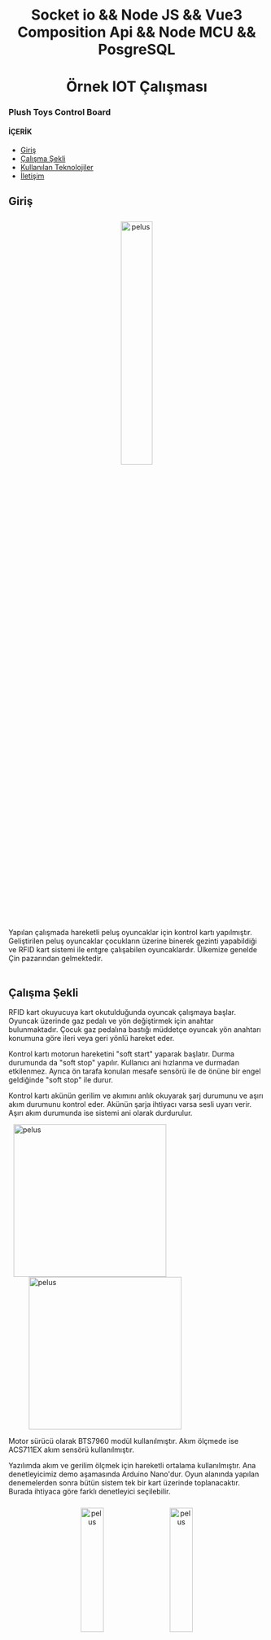 
<h1 align="center">Socket io && Node JS && Vue3 Composition Api && Node MCU && PosgreSQL</h1>
<h1 align="center">Örnek IOT Çalışması</h1>

### Plush Toys Control Board 

<h4 align="left">İÇERİK</h4>

- [Giriş](#Giriş)
- [Çalışma Şekli](#Çalışma-Şekli)
- [Kullanılan Teknolojiler](#Kullanılan-Teknolojiler)
- [İletişim](#İletişim)

## Giriş
<p  align="center">
<img src="img/pelus_ornek.jpg" alt="pelus" width="35%" height="35%" align="center" style="margin:10px">
</p>

Yapılan çalışmada hareketli peluş oyuncaklar için kontrol kartı yapılmıştır. Geliştirilen peluş oyuncaklar çocukların üzerine binerek gezinti yapabildiği ve RFID kart sistemi ile entgre çalışabilen oyuncaklardır. Ülkemize genelde Çin pazarından gelmektedir.
<br><br> 

## Çalışma Şekli
RFID kart okuyucuya kart okutulduğunda oyuncak çalışmaya başlar. Oyuncak üzerinde gaz pedalı ve yön değiştirmek için anahtar bulunmaktadır. Çocuk gaz pedalına bastığı müddetçe oyuncak yön anahtarı konumuna  göre ileri veya geri yönlü hareket eder.

Kontrol kartı motorun hareketini "soft start" yaparak başlatır. Durma durumunda da "soft stop" yapılır. Kullanıcı ani hızlanma ve durmadan etkilenmez. Ayrıca ön tarafa konulan mesafe sensörü ile de önüne bir engel geldiğinde "soft stop" ile durur.

Kontrol kartı akünün gerilim ve akımını anlık okuyarak şarj durumunu ve aşırı akım durumunu kontrol eder. Akünün şarja ihtiyacı varsa sesli uyarı verir. Aşırı akım durumunda ise sistemi ani olarak durdurulur.

<p float="center">
<img src="img/bts7960B_pin_mantik2.png" alt="pelus" width="300" style="margin-left:10px">
<img src="img/acs711ex-akim-sensoru-.jpg" alt="pelus" width="300"   style="margin-left:40px">

</p>


Motor sürücü olarak BTS7960 modül kullanılmıştır. Akım ölçmede ise ACS711EX akım sensörü kullanılmıştır.

Yazılımda akım ve gerilim ölçmek için hareketli ortalama kullanılmıştır. Ana denetleyicimiz demo aşamasında Arduino Nano'dur. Oyun alanında yapılan denemelerden sonra bütün sistem tek bir kart üzerinde toplanacaktır. Burada ihtiyaca göre farklı denetleyici seçilebilir.

<p  align="center">
<img src="img/bos_mekanik.jpg" alt="pelus" width="30%" height="25%" align="center" style="margin:10px">
<img src="img/kutu.jpg" alt="pelus" width="30%" height="25%" align="center" style="margin:10px">
<p align="center">
Resim: Boş mekanik aksam ve kontrol kartı kutusu.
</p>

</p>

Mekanik yapıya kontrol sistemi entegre edilerek testler yapılmıştır. Kullanıdığımız motorlarda, mekanik frenleme olmadığından dolayı oyuncağın durması sırasında hareket biraz daha devam etmiştir. Yazılımsal olarak motor sürücüsü üzerinden frenleme yaptırılmıştır.

Testlerle ilgili video görüntüleri linkleri aşağıda verilmiştir.

## Kullanılan Teknolojiler

```bash
- Arduino Nano.
- Arduino programlama.
- Motor sürücüler.
- PWM.
- mp3 player.

```

###  Masa üstü testi çalışma videosu :

<a href="https://youtu.be/92c82Suxs3E" target="_blank">
     <img src="https://camo.githubusercontent.com/241d4106ff5edca2ee25e04dcf4546fad9d20b626f7a10990307e8f83e95459f/68747470733a2f2f696d672e736869656c64732e696f2f62616467652f796f75747562652d2532334646303030302e7376673f267374796c653d666f722d7468652d6261646765266c6f676f3d796f7574756265266c6f676f436f6c6f723d7768697465253232" alt="youtube">
</a>

### Meknaik yapıya kurulu şekilde yapılan test videosu :

<a href="https://youtu.be/wljWACHbzdw" target="_blank">
     <img src="https://camo.githubusercontent.com/241d4106ff5edca2ee25e04dcf4546fad9d20b626f7a10990307e8f83e95459f/68747470733a2f2f696d672e736869656c64732e696f2f62616467652f796f75747562652d2532334646303030302e7376673f267374796c653d666f722d7468652d6261646765266c6f676f3d796f7574756265266c6f676f436f6c6f723d7768697465253232" alt="youtube">
</a>

## İletişim

- GitHub [@your-ilyas9461](https://github.com/ilyas9461)
- Linkedin [@your-linkedin](https://www.linkedin.com/in/ilyas-yagcioglu/)
